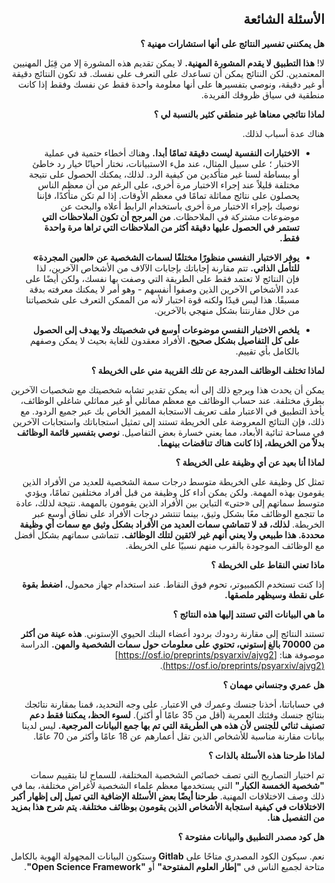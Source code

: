 <div dir="rtl" align="right">

## الأسئلة الشائعة

**هل يمكنني تفسير النتائج على أنها استشارات مهنية ؟**

لا! **هذا التطبيق لا يقدم المشورة المهنية.** لا يمكن تقديم هذه المشورة إلا من قِبَل المهنيين المعتمدين. لكن النتائج يمكن أن تساعدك على التعرف على نفسك. قد تكون النتائج دقيقة أو غير دقيقة، ونوصي بتفسيرها على أنها معلومة واحدة فقط عن نفسك وفقط إذا كانت منطقية في سياق ظروفك الفريدة.

**لماذا نتائجي معناها غير منطقي كثير بالنسبة لي ؟**

هناك عدة أسباب لذلك.

- **الاختبارات النفسية ليست دقيقة تمامًا أبدا.** وهناك أخطاء حتمية في عملية الاختبار ؛ على سبيل المثال، عند ملء الاستبيانات، نختار أحيانًا خيار رد خاطئ أو ببساطة لسنا غير متأكدين من كيفية الرد. لذلك، يمكنك الحصول على نتيجة مختلفة قليلاً عند إجراء الاختبار مرة أخرى، على الرغم من أن معظم الناس يحصلون على نتائج مماثلة تمامًا في معظم الأوقات. إذا لم تكن متأكدًا، فإننا نوصيك بإجراء الاختبار مرة أخرى باستخدام الرابط أعلاه والبحث عن موضوعات مشتركة في الملاحظات. **من المرجح أن تكون الملاحظات التي تستمر في الحصول عليها دقيقة أكثر من الملاحظات التي تراها مرة واحدة فقط.**

- **يوفر الاختبار النفسي منظورًا مختلفًا لسمات الشخصية عن «العين المجردة» للتأمل الذاتي.** تتم مقارنة إجاباتك بإجابات الآلاف من الأشخاص الآخرين، لذا فإن النتائج لا تعتمد فقط على الطريقة التي وصفت بها نفسك، ولكن أيضًا على عدد الأشخاص الآخرين الذين وصفوا أنفسهم - وهو أمر لا يمكنك معرفته بدقة مسبقًا. هذا ليس قيدًا ولكنه قوة اختبار لأنه من الممكن التعرف على شخصياتنا من خلال مقارنتنا بشكل منهجي بالآخرين.

- **يلخص الاختبار النفسي موضوعات أوسع في شخصيتك ولا يهدف إلى الحصول على كل التفاصيل بشكل صحيح.** الأفراد معقدون للغاية بحيث لا يمكن وصفهم بالكامل بأي تقييم.

**لماذا تختلف الوظائف المدرجة عن تلك القريبة مني على الخريطة ؟**

يمكن أن يحدث هذا ويرجع ذلك إلى أنه يمكن تقدير تشابه شخصيتك مع شخصيات الآخرين بطرق مختلفة. عند حساب الوظائف مع معظم مماثلي أو غير مماثلي شاغلي الوظائف، يأخذ التطبيق في الاعتبار ملف تعريف الاستجابة المميز الخاص بك عبر جميع الردود. مع ذلك، فإن النتائج المعروضة على الخريطة تستند إلى تمثيل استجاباتك واستجابات الآخرين في مساحة ثنائية الأبعاد، مما يعني خسارة بعض التفاصيل. **نوصي بتفسير قائمة الوظائف بدلاً من الخريطة، إذا كانت هناك تناقضات بينهما.**

**لماذا أنا بعيد عن أي وظيفة على الخريطة ؟**

تمثل كل وظيفة على الخريطة متوسط درجات سمة الشخصية للعديد من الأفراد الذين يقومون بهذه المهمة. ولكن يمكن أداء كل وظيفة من قبل أفراد مختلفين تمامًا، ويؤدي متوسط سماتهم إلى «حتى» التباين بين الأفراد الذين يقومون بالمهمة. نتيجة لذلك، عادة ما تتجمع الوظائف معًا بشكل وثيق، بينما تنتشر درجات الأفراد على نطاق أوسع عبر الخريطة. **لذلك، قد لا تتماشى سمات العديد من الأفراد بشكل وثيق مع سمات أي وظيفة محددة. هذا طبيعي ولا يعني أنهم غير لائقين لتلك الوظائف.** تتماشى سماتهم بشكل أفضل مع الوظائف الموجودة بالقرب منهم نسبيًا على الخريطة.

**ماذا تعني النقاط على الخريطة ؟**

إذا كنت تستخدم الكمبيوتر، تحوم فوق النقاط. عند استخدام جهاز محمول، **اضغط بقوة على نقطة وسيظهر ملصقها.**

**ما هي البيانات التي تستند إليها هذه النتائج ؟**

تستند النتائج إلى مقارنة ردودك بردود أعضاء البنك الحيوي الإستوني. **هذه عينة من أكثر من 70000 بالغ إستوني، تحتوي على معلومات حول سمات الشخصية والمهن.** الدراسة موصوفة هنا: [https://osf.io/preprints/psyarxiv/ajvg2](https://osf.io/preprints/psyarxiv/ajvg2).

**هل عمري وجنساني مهمان ؟**

في حساباتنا، أخذنا جنسك وعمرك في الاعتبار. على وجه التحديد، قمنا بمقارنة نتائجك بنتائج جنسك وفئتك العمرية (أقل من 35 عامًا أو أكثر). **لسوء الحظ، يمكننا فقط دعم تصنيف ثنائي للجنس لأن هذه هي الطريقة التي تم بها جمع البيانات المرجعية.** ليس لدينا بيانات مقارنة مناسبة للأشخاص الذين تقل أعمارهم عن 18 عامًا وأكثر من 70 عامًا.

**لماذا طرحنا هذه الأسئلة بالذات ؟**

تم اختيار التصاريح التي تصف خصائص الشخصية المختلفة، للسماح لنا بتقييم سمات **"شخصية الخمسة الكبار"** التي يستخدمها معظم علماء الشخصية لأغراض مختلفة، بما في ذلك وصف الاختلافات المهنية. **طرحنا أيضًا بعض الأسئلة الإضافية التي تميل إلى إظهار أكبر الاختلافات في كيفية استجابة الأشخاص الذين يقومون بوظائف مختلفة. يتم شرح هذا بمزيد من التفصيل هنا.**

**هل كود مصدر التطبيق والبيانات مفتوحة ؟**

نعم. سيكون الكود المصدري متاحًا على **Gitlab** وستكون البيانات المجهولة الهوية بالكامل متاحة لجميع الناس في **"إطار العلوم المفتوحة"** أو **"Open Science Framework"**.

</div>
